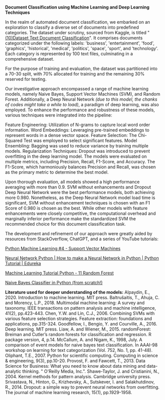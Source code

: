 **Document Classification using Machine Learning and Deep Learning Techniques**

In the realm of automated document classification, we embarked on an exploration to classify a diverse set of documents into predefined categories. The dataset under scrutiny, sourced from Kaggle, is titled "[(10)Dataset Text Document Classification](https://www.kaggle.com/datasets/jensenbaxter/10dataset-text-document-classification)". It comprises documents categorized under the following labels: 'business', 'entertainment', 'food', 'graphics', 'historical', 'medical', 'politics', 'space', 'sport', and 'technology'. Each category is represented by 100 text files, culminating in a comprehensive dataset.

For the purpose of training and evaluation, the dataset was partitioned into a 70-30 split, with 70% allocated for training and the remaining 30% reserved for testing.

Our investigative approach encompassed a range of machine learning models, namely Naive Bayes, Support Vector Machines (SVM), and Random Forest. Additionally, a Deep Neural Network *(due to this model, the chanks of codes might take a while to load)*, a paradigm of deep learning, was also employed. To enhance the performance and robustness of these models, various techniques were integrated into the pipeline:

Feature Engineering: Utilization of N-grams to capture local word order information.
Word Embeddings: Leveraging pre-trained embeddings to represent words in a dense vector space.
Feature Selection: The Chi-Squared Test was employed to select significant features.
Model Ensembling: Bagging was used to reduce variance by training multiple models.
Regularization Techniques: Dropout was introduced to prevent overfitting in the deep learning model.
The models were evaluated on multiple metrics, including Precision, Recall, F1-Score, and Accuracy. The F1-Score, which harmoniously balances Precision and Recall, was chosen as the primary metric to determine the best model.

Upon thorough evaluation, all models showed a high performance averaging with more than 0.9. SVM without enhancements and Dropout Deep Neural Network were the best performance models, both achieving more 0.980. Nonetheless, as the Deep Neural Network model load time is significant, SVM without enhancement techniques is chosen with an F1 Score of 0.980 is chosen as the best. While other models with feature enhancements were closely competitive, the computational overhead and marginally inferior performance make the standardized SVM the recommended choice for this document classification task.

The development and refinement of our approach were greatly aided by resources from StackOverflow, ChatGPT, and a series of YouTube tutorials:

[Python Machine Learning #4 - Support Vector Machines
](https://www.youtube.com/watch?v=99Eyw7Quacc)

[Neural Network Python | How to make a Neural Network in Python | Python Tutorial | Edureka](https://www.youtube.com/watch?v=9UBqkUJVP4g)

[Machine Learning Tutorial Python - 11 Random Forest
](https://www.youtube.com/watch?v=ok2s1vV9XW0)

[Naive Bayes Classifier in Python (from scratch!)
](https://www.youtube.com/watch?v=3I8oX3OUL6I)

**Literature used for deeper understanding of the models:**
Alpaydin, E., 2020. Introduction to machine learning. MIT press.
Baltrušaitis, T., Ahuja, C. and Morency, L.P., 2018. Multimodal machine learning: A survey and taxonomy. IEEE transactions on pattern analysis and machine intelligence, 41(2), pp.423-443.
Chen, Y.W. and Lin, C.J., 2006. Combining SVMs with various feature selection strategies. Feature extraction: foundations and applications, pp.315-324.
Goodfellow, I., Bengio, Y. and Courville, A., 2016. Deep learning. MIT press.
Liaw, A. and Wiener, M., 2015. randomForest: Breiman and Cutler’s random forests for classification and regression. R package version, 4, p.14.
McCallum, A. and Nigam, K., 1998, July. A comparison of event models for naive bayes text classification. In AAAI-98 workshop on learning for text categorization (Vol. 752, No. 1, pp. 41-48).
Oliphant, T.E., 2007. Python for scientific computing. Computing in science & engineering, 9(3), pp.10-20.
Provost, F. and Fawcett, T., 2013. Data Science for Business: What you need to know about data mining and data-analytic thinking. " O'Reilly Media, Inc.".
Shawe-Taylor, J. and Cristianini, N., 2004. Kernel methods for pattern analysis. Cambridge university press.
Srivastava, N., Hinton, G., Krizhevsky, A., Sutskever, I. and Salakhutdinov, R., 2014. Dropout: a simple way to prevent neural networks from overfitting.
The journal of machine learning research, 15(1), pp.1929-1958.


